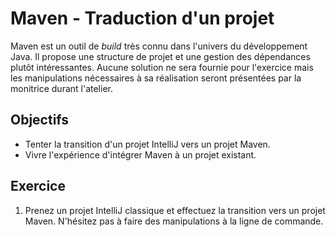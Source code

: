 Maven - Traduction d'un projet
==============================

Maven est un outil de _build_ très connu dans l'univers du développement Java.
Il propose une structure de projet et une gestion des dépendances plutôt
intéressantes. Aucune solution ne sera fournie pour l'exercice mais les
manipulations nécessaires à sa réalisation seront présentées par la
monitrice durant l'atelier.

Objectifs
---------

* Tenter la transition d'un projet IntelliJ vers un projet Maven.
* Vivre l'expérience d'intégrer Maven à un projet existant.

Exercice
--------

1. Prenez un projet IntelliJ classique et effectuez la transition vers un projet
   Maven. N'hésitez pas à faire des manipulations à la ligne de commande.
